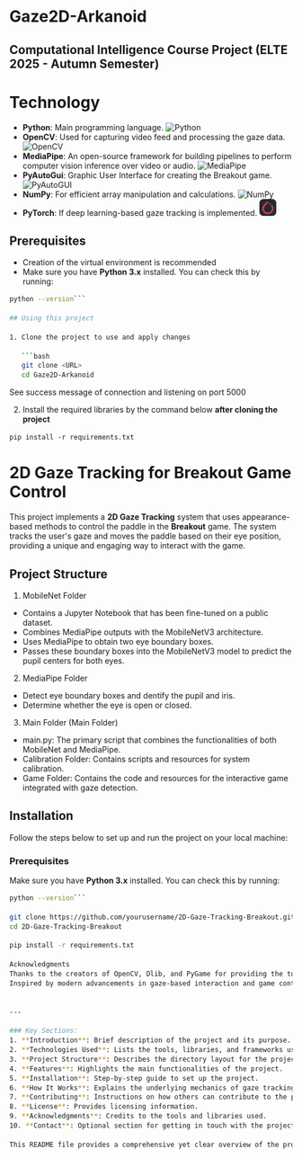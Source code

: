 # Gaze2D-Arkanoid
## Computational Intelligence Course Project (ELTE 2025 - Autumn Semester)

# Technology
- **Python**: Main programming language. ![Python](https://img.shields.io/badge/Python-3776AB?style=for-the-badge&logo=python&logoColor=white)
- **OpenCV**: Used for capturing video feed and processing the gaze data. <img src="https://github.com/tandpfun/skill-icons/blob/main/icons/OpenCV-Dark.svg" alt="OpenCV" width="30" />
- **MediaPipe**: An open-source framework for building pipelines to perform computer vision inference over video or audio. <img src = "https://viz.mediapipe.dev/logo.png" alt = "MediaPipe" width = "30"/>
- **PyAutoGui**: Graphic User Interface for creating the Breakout game. <img src = "https://miro.medium.com/v2/resize:fit:1200/0*N2n8UFCISGIEr1lH.jpeg" alt = "PyAutoGUI" width = "50" />
- **NumPy**: For efficient array manipulation and calculations. <img src = "https://user-images.githubusercontent.com/50221806/86498208-af4bfe00-bd39-11ea-88fa-c747ae0ddd85.png" alt = "NumPy" width = "30"/>
- **PyTorch**: If deep learning-based gaze tracking is implemented. <img src="https://github.com/tandpfun/skill-icons/blob/main/icons/PyTorch-Dark.svg" alt="PyTorch" width="30" />

## Prerequisites
- Creation of the virtual environment is recommended
- Make sure you have **Python 3.x** installed. You can check this by running:
```bash
python --version```

## Using this project

1. Clone the project to use and apply changes

   ```bash
   git clone <URL>
   cd Gaze2D-Arkanoid
   ```
   
   See success message of connection and listening on port 5000

2. Install the required libraries by the command below **after cloning the project**

```pip install -r requirements.txt```


# 2D Gaze Tracking for Breakout Game Control

This project implements a **2D Gaze Tracking** system that uses appearance-based methods to control the paddle in the **Breakout** game. The system tracks the user's gaze and moves the paddle based on their eye position, providing a unique and engaging way to interact with the game.


## Project Structure


1. MobileNet Folder
- Contains a Jupyter Notebook that has been fine-tuned on a public dataset.
- Combines MediaPipe outputs with the MobileNetV3 architecture.
- Uses MediaPipe to obtain two eye boundary boxes.
- Passes these boundary boxes into the MobileNetV3 model to predict the pupil centers for both eyes.
  
2. MediaPipe Folder
- Detect eye boundary boxes and dentify the pupil and iris.
- Determine whether the eye is open or closed.
  
3. Main Folder (Main Folder)
- main.py: The primary script that combines the functionalities of both MobileNet and MediaPipe.
- Calibration Folder: Contains scripts and resources for system calibration.
- Game Folder: Contains the code and resources for the interactive game integrated with gaze detection.



## Installation

Follow the steps below to set up and run the project on your local machine:

### Prerequisites

Make sure you have **Python 3.x** installed. You can check this by running:

```bash
python --version```

git clone https://github.com/yourusername/2D-Gaze-Tracking-Breakout.git
cd 2D-Gaze-Tracking-Breakout

pip install -r requirements.txt

Acknowledgments
Thanks to the creators of OpenCV, Dlib, and PyGame for providing the tools that made this project possible.
Inspired by modern advancements in gaze-based interaction and game control.


---

### Key Sections:
1. **Introduction**: Brief description of the project and its purpose.
2. **Technologies Used**: Lists the tools, libraries, and frameworks used.
3. **Project Structure**: Describes the directory layout for the project.
4. **Features**: Highlights the main functionalities of the project.
5. **Installation**: Step-by-step guide to set up the project.
6. **How It Works**: Explains the underlying mechanics of gaze tracking and game control.
7. **Contributing**: Instructions on how others can contribute to the project.
8. **License**: Provides licensing information.
9. **Acknowledgments**: Credits to the tools and libraries used.
10. **Contact**: Optional section for getting in touch with the project creator.

This README file provides a comprehensive yet clear overview of the project and is ready to be added to your repository.
